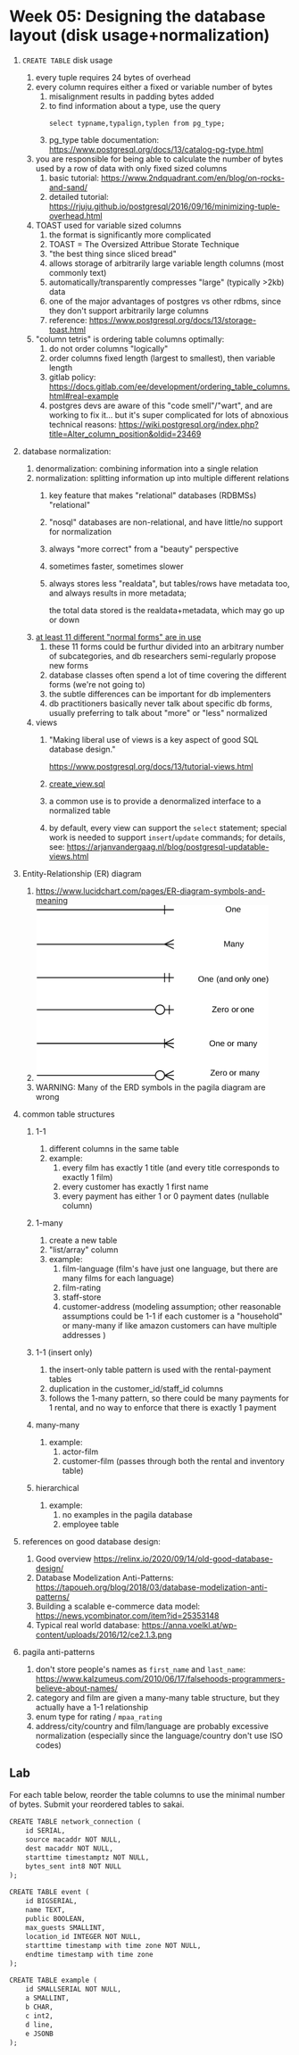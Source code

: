 # Week 05: Designing the database layout (disk usage+normalization)

1. `CREATE TABLE` disk usage
    1. every tuple requires 24 bytes of overhead
    1. every column requires either a fixed or variable number of bytes
        1. misalignment results in padding bytes added
        1. to find information about a type, use the query
           ```
           select typname,typalign,typlen from pg_type;
           ```
        1. pg_type table documentation: https://www.postgresql.org/docs/13/catalog-pg-type.html
    1. you are responsible for being able to calculate the number of bytes used by a row of data with only fixed sized columns
        1. basic tutorial: https://www.2ndquadrant.com/en/blog/on-rocks-and-sand/
        1. detailed tutorial: https://rjuju.github.io/postgresql/2016/09/16/minimizing-tuple-overhead.html
    1. TOAST used for variable sized columns
        1. the format is significantly more complicated
        1. TOAST = The Oversized Attribue Storate Technique
        1. "the best thing since sliced bread"
        1. allows storage of arbitrarily large variable length columns (most commonly text)
        1. automatically/transparently compresses "large" (typically >2kb) data
        1. one of the major advantages of postgres vs other rdbms, since they don't support arbitrarily large columns
        1. reference: https://www.postgresql.org/docs/13/storage-toast.html
    1. "column tetris" is ordering table columns optimally:
        1. do not order columns "logically"
        1. order columns fixed length (largest to smallest), then variable length
        1. gitlab policy: https://docs.gitlab.com/ee/development/ordering_table_columns.html#real-example
        1. postgres devs are aware of this "code smell"/"wart", and are working to fix it... but it's super complicated for lots of abnoxious technical reasons: https://wiki.postgresql.org/index.php?title=Alter_column_position&oldid=23469

1. database normalization:
    1. denormalization: combining information into a single relation
    1. normalization: splitting information up into multiple different relations
        1. key feature that makes "relational" databases (RDBMSs) "relational"
        1. "nosql" databases are non-relational, and have little/no support for normalization
        1. always "more correct" from a "beauty" perspective
        1. sometimes faster, sometimes slower
        1. always stores less "realdata", but tables/rows have metadata too, and always results in more metadata;

           the total data stored is the realdata+metadata, which may go up or down
    1. [at least 11 different "normal forms" are in use](https://en.wikipedia.org/wiki/Database_normalization#Normal_forms)
        1. these 11 forms could be furthur divided into an arbitrary number of subcategories, and db researchers semi-regularly propose new forms
        1. database classes often spend a lot of time covering the different forms (we're not going to)
        1. the subtle differences can be important for db implementers
        1. db practitioners basically never talk about specific db forms, usually preferring to talk about "more" or "less" normalized
    1. views
        1. "Making liberal use of views is a key aspect of good SQL database design."
           
           https://www.postgresql.org/docs/13/tutorial-views.html
        1. [create_view.sql](create_view.sql)
        1. a common use is to provide a denormalized interface to a normalized table
        1. by default, every view can support the `select` statement; special work is needed to support `insert`/`update` commands; for details, see: https://arjanvandergaag.nl/blog/postgresql-updatable-views.html
    
1. Entity-Relationship (ER) diagram
    1. https://www.lucidchart.com/pages/ER-diagram-symbols-and-meaning
    1. <img src= ERD-Notation.PNG/>
    1. WARNING: Many of the ERD symbols in the pagila diagram are wrong

1. common table structures
    1. 1-1
        1. different columns in the same table
        1. example:
            1. every film has exactly 1 title (and every title corresponds to exactly 1 film)
            1. every customer has exactly 1 first name
            1. every payment has either 1 or 0 payment dates (nullable column)

    1. 1-many
        1. create a new table
        1. "list/array" column
        1. example:
            1. film-language (film's have just one language, but there are many films for each language)
            1. film-rating
            1. staff-store
            1. customer-address (modeling assumption; other reasonable assumptions could be 1-1 if each customer is a "household" or many-many if like amazon customers can have multiple addresses )

    1. 1-1 (insert only)
        1. the insert-only table pattern is used with the rental-payment tables
        1. duplication in the customer_id/staff_id columns
        1. follows the 1-many pattern, so there could be many payments for 1 rental, and no way to enforce that there is exactly 1 payment

    1. many-many
        1. example:
            1. actor-film
            1. customer-film (passes through both the rental and inventory table)
    1. hierarchical
        1. example:
            1. no examples in the pagila database
            1. employee table

1. references on good database design:
    1. Good overview https://relinx.io/2020/09/14/old-good-database-design/
    1. Database Modelization Anti-Patterns: https://tapoueh.org/blog/2018/03/database-modelization-anti-patterns/
    1. Building a scalable e-commerce data model: https://news.ycombinator.com/item?id=25353148
    1. Typical real world database: https://anna.voelkl.at/wp-content/uploads/2016/12/ce2.1.3.png

1. pagila anti-patterns
    1. don't store people's names as `first_name` and `last_name`: https://www.kalzumeus.com/2010/06/17/falsehoods-programmers-believe-about-names/
    1. category and film are given a many-many table structure, but they actually have a 1-1 relationship
    1. enum type for rating / `mpaa_rating`
    1. address/city/country and film/language are probably excessive normalization (especially since the language/country don't use ISO codes)

## Lab

For each table below,
reorder the table columns to use the minimal number of bytes.
Submit your reordered tables to sakai.

```
CREATE TABLE network_connection (
    id SERIAL,
    source macaddr NOT NULL,
    dest macaddr NOT NULL,
    starttime timestamptz NOT NULL,
    bytes_sent int8 NOT NULL
);
```

```
CREATE TABLE event (
    id BIGSERIAL,
    name TEXT,
    public BOOLEAN,
    max_guests SMALLINT,
    location_id INTEGER NOT NULL,
    starttime timestamp with time zone NOT NULL,
    endtime timestamp with time zone
);
```

```
CREATE TABLE example (
    id SMALLSERIAL NOT NULL,
    a SMALLINT,
    b CHAR,
    c int2,
    d line,
    e JSONB
);
```
